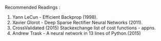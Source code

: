 Recommended Readings :  

1.  Yann LeCun - Efficient Backprop (1998).  
2.  Xavier Glorot - Deep Sparse Rectifier Neural Networks (2011).  
3.  CrossValidated (2015) Stackexchange list of cost functions - appns.  
4.  Andrew Trask - A neural network in 13 lines of Python.(2015)
